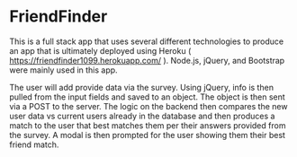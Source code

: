 # FriendFinder

This is a full stack app that uses several different technologies to produce an app that is ultimately deployed using Heroku ( https://friendfinder1099.herokuapp.com/ ).  Node.js, jQuery, and Bootstrap were mainly used in this app.

The user will add provide data via the survey.  Using jQuery, info is then pulled from the input fields and saved to an object.  The object is then sent via a POST to the server.  The logic on the backend then compares the new user data vs current users already in the database and then produces a match to the user that best matches them per their answers provided from the survey.  A modal is then prompted for the user showing them their best friend match.  
